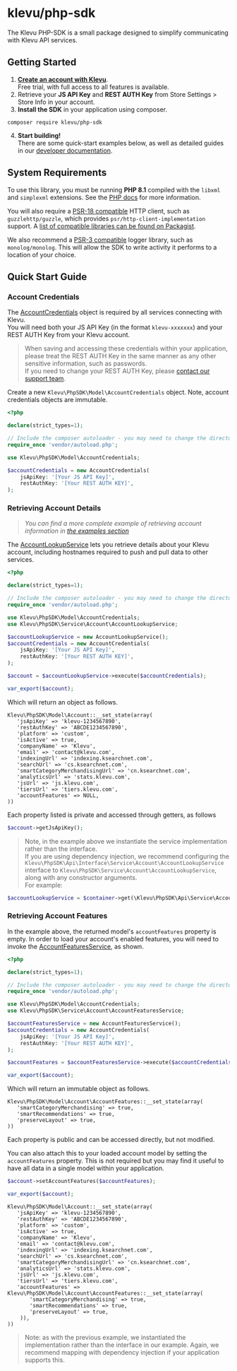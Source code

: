 # klevu/php-sdk

The Klevu PHP-SDK is a small package designed to simplify communicating with Klevu API services.

## Getting Started

1. **[Create an account with Klevu](https://box.klevu.com/merchant/signup)**.  
   Free trial, with full access to all features is available.
2. Retrieve your **JS API Key** and **REST AUTH Key** from Store Settings > Store Info in your account.
3. **Install the SDK** in your application using composer.  
```
composer require klevu/php-sdk
```
4. **Start building!**  
   There are some quick-start examples below, as well as detailed guides in our [developer documentation](https://docs.klevu.com/php-sdk).

## System Requirements

To use this library, you must be running **PHP 8.1** compiled with the `libxml` and `simplexml` extensions. 
See the [PHP docs](https://www.php.net/manual/en/simplexml.installation.php) for more information.

You will also require a [PSR-18 compatible](https://www.php-fig.org/psr/psr-18/) HTTP client, such as `guzzlehttp/guzzle`,
which provides `psr/http-client-implementation` support. 
A [list of compatible libraries can be found on Packagist](https://packagist.org/providers/psr/http-client-implementation).

We also recommend a [PSR-3 compatible](https://www.php-fig.org/psr/psr-3/) logger library, such as `monolog/monolog`.
This will allow the SDK to write activity it performs to a location of your choice.

## Quick Start Guide

### Account Credentials

The [AccountCredentials](src/Model/AccountCredentials.php) object is required by all services connecting with Klevu.  
You will need both your JS API Key (in the format `klevu-xxxxxxx`) and your REST AUTH Key from your Klevu account.

> When saving and accessing these credentials within your application, please treat the REST AUTH Key in the same
> manner as any other sensitive information, such as passwords.  
> If you need to change your REST AUTH Key, please [contact our support team](https://help.klevu.com/support/tickets/new).

Create a new `Klevu\PhpSDK\Model\AccountCredentials` object. Note, account credentials objects are immutable.

```php
<?php

declare(strict_types=1);

// Include the composer autoloader - you may need to change the directory path
require_once 'vendor/autoload.php';

use Klevu\PhpSDK\Model\AccountCredentials;

$accountCredentials = new AccountCredentials(
    jsApiKey: '[Your JS API Key]',
    restAuthKey: '[Your REST AUTH KEY]',
);
```

### Retrieving Account Details

> _You can find a more complete example of retrieving account information in [the examples section](examples/account/lookup-account.php)_

The [AccountLookupService](src/Api/Service/Account/AccountLookupServiceInterface.php) lets you retrieve details about
your Klevu account, including hostnames required to push and pull data to other services.

```php
<?php

declare(strict_types=1);

// Include the composer autoloader - you may need to change the directory path
require_once 'vendor/autoload.php';

use Klevu\PhpSDK\Model\AccountCredentials;
use Klevu\PhpSDK\Service\Account\AccountLookupService;

$accountLookupService = new AccountLookupService();
$accountCredentials = new AccountCredentials(
    jsApiKey: '[Your JS API Key]',
    restAuthKey: '[Your REST AUTH KEY]',
);

$account = $accountLookupService->execute($accountCredentials);

var_export($account);
```

Which will return an object as follows.

```text
Klevu\PhpSDK\Model\Account::__set_state(array(
   'jsApiKey' => 'klevu-1234567890',
   'restAuthKey' => 'ABCDE1234567890',
   'platform' => 'custom',
   'isActive' => true,
   'companyName' => 'Klevu',
   'email' => 'contact@klevu.com',
   'indexingUrl' => 'indexing.ksearchnet.com',
   'searchUrl' => 'cs.ksearchnet.com',
   'smartCategoryMerchandisingUrl' => 'cn.ksearchnet.com',
   'analyticsUrl' => 'stats.klevu.com',
   'jsUrl' => 'js.klevu.com',
   'tiersUrl' => 'tiers.klevu.com',
   'accountFeatures' => NULL,
))
```

Each property listed is private and accessed through getters, as follows
```php
$account->getJsApiKey();
```

> Note, in the example above we instantiate the service implementation rather than the interface.  
> If you are using dependency injection, we recommend configuring the `Klevu\PhpSDK\Api\Interface\Service\Account\AccountLookupService`
> interface to `Klevu\PhpSDK\Service\Account\AccountLookupService`, along with any constructor arguments.  
> For example:

```php
$accountLookupService = $container->get(\Klevu\PhpSDK\Api\Service\Account\AccountLookupServiceInterface::class);
```

### Retrieving Account Features

In the example above, the returned model's `accountFeatures` property is empty. In order to load your account's
enabled features, you will need to invoke the
[AccountFeaturesService](src/Api/Service/Account/AccountFeaturesServiceInterface.php), as shown.

```php
<?php

declare(strict_types=1);

// Include the composer autoloader - you may need to change the directory path
require_once 'vendor/autoload.php';

use Klevu\PhpSDK\Model\AccountCredentials;
use Klevu\PhpSDK\Service\Account\AccountFeaturesService;

$accountFeaturesService = new AccountFeaturesService();
$accountCredentials = new AccountCredentials(
    jsApiKey: '[Your JS API Key]',
    restAuthKey: '[Your REST AUTH KEY]',
);

$accountFeatures = $accountFeaturesService->execute($accountCredentials);

var_export($account);
```

Which will return an immutable object as follows.

```text
Klevu\PhpSDK\Model\Account\AccountFeatures::__set_state(array(
   'smartCategoryMerchandising' => true,
   'smartRecommendations' => true,
   'preserveLayout' => true,
))
```

Each property is public and can be accessed directly, but not modified.

You can also attach this to your loaded account model by setting the `accountFeatures` property. This is not required
but you may find it useful to have all data in a single model within your application.

```php
$account->setAccountFeatures($accountFeatures);

var_export($account);
```

```text
Klevu\PhpSDK\Model\Account::__set_state(array(
   'jsApiKey' => 'klevu-1234567890',
   'restAuthKey' => 'ABCDE1234567890',
   'platform' => 'custom',
   'isActive' => true,
   'companyName' => 'Klevu',
   'email' => 'contact@klevu.com',
   'indexingUrl' => 'indexing.ksearchnet.com',
   'searchUrl' => 'cs.ksearchnet.com',
   'smartCategoryMerchandisingUrl' => 'cn.ksearchnet.com',
   'analyticsUrl' => 'stats.klevu.com',
   'jsUrl' => 'js.klevu.com',
   'tiersUrl' => 'tiers.klevu.com',
   'accountFeatures' => Klevu\PhpSDK\Model\Account\AccountFeatures::__set_state(array(
       'smartCategoryMerchandising' => true,
       'smartRecommendations' => true,
       'preserveLayout' => true,
    )),
))
```

> Note: as with the previous example, we instantiated the implementation rather than the interface in our example.
> Again, we recommend mapping with dependency injection if your application supports this.
 


















